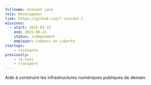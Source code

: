 ```yaml
---
fullname: Vincent Lara
role: Développeur
link: https://github.com/l-vincent-l
missions:
  - start: 2015-03-15
    end: 2021-06-31
    status: independent
    employer: Codeurs en Liberté
startups:
    - recosante
previously: 
    - le-taxi
    - transport
---
```


Aide à construire les infrastructures numériques publiques de demain.
